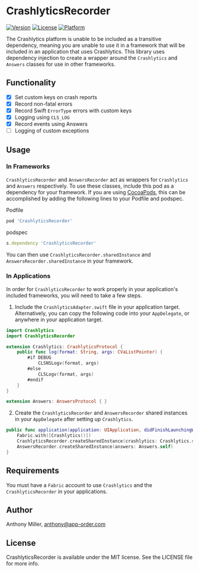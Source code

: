 # CrashlyticsRecorder

[![Version](https://img.shields.io/cocoapods/v/CrashlyticsRecorder.svg?style=flat)](http://cocoapods.org/pods/CrashlyticsRecorder)
[![License](https://img.shields.io/cocoapods/l/CrashlyticsRecorder.svg?style=flat)](http://cocoapods.org/pods/CrashlyticsRecorder)
[![Platform](https://img.shields.io/cocoapods/p/CrashlyticsRecorder.svg?style=flat)](http://cocoapods.org/pods/CrashlyticsRecorder)

The Crashlytics platform is unable to be included as a transitive dependency, meaning you are unable to use it in a framework that will be included in an application that uses Crashlytics. This library uses dependency injection to create a wrapper around the `Crashlytics` and `Answers` classes for use in other frameworks.

## Functionality

- [x] Set custom keys on crash reports
- [x] Record non-fatal errors 
- [x] Record Swift `ErrorType` errors with custom keys
- [x] Logging using `CLS_LOG`
- [x] Record events using Answers
- [ ] Logging of custom exceptions

## Usage

### In Frameworks

`CrashlyticsRecorder` and `AnswersRecorder` act as wrappers for `Crashlytics` and `Answers` respectively. To use these classes, include this pod as a dependency for your framework. If you are using [CocoaPods](http://cocoapods.org), this can be accomplished by adding the following lines to your Podfile and podspec.

Podfile

```ruby
pod 'CrashlyticsRecorder'
```

podspec

```ruby
s.dependency 'CrashlyticsRecorder'
```

You can then use `CrashlyticsRecorder.sharedInstance` and `AnswersRecorder.sharedInstance` in your framework.

### In Applications

In order for `CrashlyticsRecorder` to work properly in your application's included frameworks, you will need to take a few steps.

1. Include the `CrashlyticsAdapter.swift` file in your application target. Alternatively, you can copy the following code into your `AppDelegate`, or anywhere in your application target.

```swift
import Crashlytics
import CrashlyticsRecorder

extension Crashlytics: CrashlyticsProtocol {
    public func log(format: String, args: CVaListPointer) {
        #if DEBUG
            CLSNSLogv(format, args)
        #else
            CLSLogv(format, args)
        #endif
    }
}

extension Answers: AnswersProtocol { }

```

2. Create the `CrashlyticsRecorder` and `AnswersRecorder` shared instances in your `AppDelegate` after setting up `Crashlytics`.

```swift
public func application(application: UIApplication, didFinishLaunchingWithOptions launchOptions: [NSObject: AnyObject]?) -> Bool {
    Fabric.with([Crashlytics()])
    CrashlyticsRecorder.createSharedInstance(crashlytics: Crashlytics.sharedInstance())
    AnswersRecorder.createSharedInstance(answers: Answers.self)
}
```

## Requirements

You must have a `Fabric` account to use `Crashlytics` and the `CrashlyticsRecorder` in your applications.

## Author

Anthony Miller, anthony@app-order.com

## License

CrashlyticsRecorder is available under the MIT license. See the LICENSE file for more info.